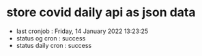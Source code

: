 # store covid daily api as json data

- last cronjob : Friday, 14 January 2022 13:23:25
- status og cron : success
- status daily cron : success
      
      